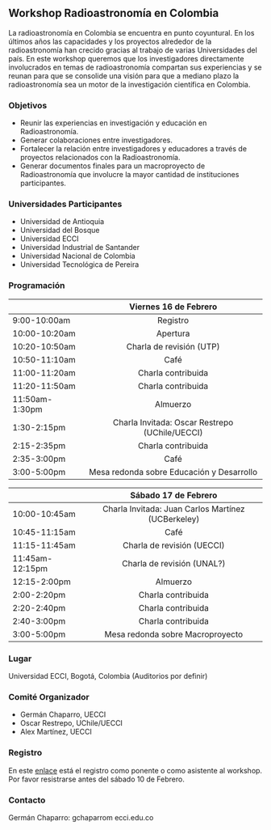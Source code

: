## Workshop Radioastronomía en Colombia
La radioastronomía en Colombia se encuentra en punto coyuntural. En los últimos años las capacidades y los proyectos alrededor de la radioastronomía han crecido gracias al trabajo de varias Universidades del país. En este workshop queremos que los investigadores directamente involucrados en temas de radioastronomía compartan sus experiencias y se reunan para que se consolide una visión para que a mediano plazo la radioastronomía sea un motor de la investigación científica en Colombia.

### Objetivos

- Reunir las experiencias en investigación y educación en Radioastronomía.
- Generar colaboraciones entre investigadores.
- Fortalecer la relación entre investigadores y educadores a través de proyectos relacionados con la Radioastronomía.
- Generar documentos finales para un macroproyecto de Radioastronomía que involucre la mayor cantidad de instituciones participantes.

### Universidades Participantes

- Universidad de Antioquia
- Universidad del Bosque
- Universidad ECCI
- Universidad Industrial de Santander
- Universidad Nacional de Colombia
- Universidad Tecnológica de Pereira

### Programación

| |Viernes 16 de Febrero |
| ------------- |:-------------:| 
| 9:00-10:00am  | Registro | 
| 10:00-10:20am    | Apertura      |   
| 10:20-10:50am | Charla de revisión (UTP)  |   
| 10:50-11:10am | Café |   
| 11:00-11:20am | Charla contribuida |
| 11:20-11:50am | Charla contribuida |
| 11:50am-1:30pm | Almuerzo |
| 1:30-2:15pm | Charla Invitada: Oscar Restrepo (UChile/UECCI) |
| 2:15-2:35pm | Charla contribuida |
| 2:35-3:00pm | Café |
| 3:00-5:00pm | Mesa redonda sobre Educación y Desarrollo|

| |Sábado 17 de Febrero |
| ------------- |:-------------:| 
| 10:00-10:45am    | Charla Invitada: Juan Carlos Martínez (UCBerkeley) |   
| 10:45-11:15am | Café |   
| 11:15-11:45am | Charla de revisión (UECCI) |
| 11:45am-12:15pm | Charla de revisión (UNAL?) |
| 12:15-2:00pm | Almuerzo |
| 2:00-2:20pm | Charla contribuida |
| 2:20-2:40pm | Charla contribuida |
| 2:40-3:00pm | Charla contribuida |
| 3:00-5:00pm | Mesa redonda sobre Macroproyecto|

### Lugar

Universidad ECCI, Bogotá, Colombia (Auditorios por definir)

### Comité Organizador

- Germán Chaparro, UECCI
- Oscar Restrepo, UChile/UECCI
- Alex Martínez, UECCI

### Registro

En este [enlace](https://docs.google.com/forms/d/e/1FAIpQLSdygd2Sgx9Wd5Gs4Se63Wjz388Wa_7PAV_fwY7XMIJ4Gn2n-w/viewform?usp=sf_link) está el registro como ponente o como asistente al workshop. Por favor resistrarse antes del sábado 10 de Febrero.

### Contacto

Germán Chaparro: gchaparrom ecci.edu.co
